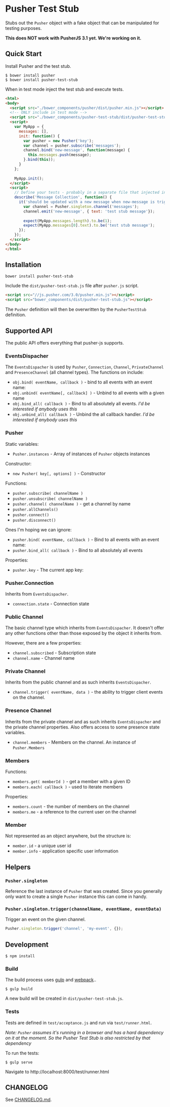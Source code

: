 # Pusher Test Stub

Stubs out the `Pusher` object with a fake object that can be manipulated for
testing purposes.

__This does NOT work with PusherJS 3.1 yet. We're working on it.__

## Quick Start

Install Pusher and the test stub.

```
$ bower install pusher
$ bower install pusher-test-stub
```

When in test mode inject the test stub and execute tests.

```html
<html>
<body>
  <script src="./bower_components/pusher/dist/pusher.min.js"></script>
  <!-- ONLY include in test mode -->
  <script src="./bower_components/pusher-test-stub/dist/pusher-test-stub.js"></script>
  <script>
    var MyApp = {
      messages: [],
      init: function() {
        var pusher = new Pusher('key');
        var channel = pusher.subscribe('messages');
        channel.bind('new-message', function(message) {
          this.messages.push(message);
        }.bind(this));
      }
    };
    
    MyApp.init();
  </script>
  <script>
    // Define your tests - probably in a separate file that injected in test mode
    describe('Message Collection', function() {
      it('should be updated with a new message when new-message is triggered', function() {
        var channel = Pusher.singleton.channel('messages');
        channel.emit('new-message', { text: 'test stub message'});
        
        expect(MyApp.messages.length).to.be(1);
        expect(MyApp.messages[0].text).to.be('test stub message');
      });
    });
  </script>
</body>
</html>
```

## Installation

```
bower install pusher-test-stub
```

Include the `dist/pusher-test-stub.js` file after `pusher.js` script.

```html
<script src="//js.pusher.com/3.0/pusher.min.js"></script>
<script src="bower_components/dist/pusher-test-stub.js"></script>
```

The `Pusher` definition will then be overwritten by the `PusherTestStub`
definition.

## Supported API

The public API offers everything that pusher-js supports.

### EventsDispacher

The `EventsDispacher` is used by `Pusher`, `Connection`, `Channel`, 
`PrivateChannel` and `PresenceChannel` (all channel types). The functions on
include:

* `obj.bind( eventName, callback )` - bind to all events with an event name: 
* `obj.unbind( eventName[, callback] )` - Unbind to all events with a given name
* `obj.bind_all( callback )` - Bind to all absolutely all events. *I'd be interested if anybody uses this*
* `obj.unbind_all( callback )` - Unbind the all callback handler. *I'd be interested if anybody uses this*

### Pusher

Static variables:

* `Pusher.instances` -  Array of instances of `Pusher` objects instances

Constructor:

* `new Pusher( key[, options] )` - Constructor

Functions:

* `pusher.subscribe( channelName )`
* `pusher.unsubscribe( channelName )`
* `pusher.channel( channelName )` - get a channel by name
* `pusher.allChannels()`
* `pusher.connect()`
* `pusher.disconnect()`

Ones I'm hoping we can ignore:

* `pusher.bind( eventName, callback )` - Bind to all events with an event name: 
* `pusher.bind_all( callback )` - Bind to all absolutely all events

Properties:

* `pusher.key` - The current app key: 

### Pusher.Connection

Inherits from `EventsDispacher`.

* `connection.state` - Connection state

### Public Channel

The basic channel type which inherits from `EventsDispacher`. It doesn't offer any other functions other than those exposed by the object it inherits from.

However, there are a few properties:

* `channel.subscribed` - Subscription state
* `channel.name` - Channel name

### Private Channel

Inherits from the public channel and as such inherits `EventsDispacher`.

* `channel.trigger( eventName, data )` - the ability to trigger client events on the channel.

### Presence Channel

Inherits from the private channel and as such inherits `EventsDispacher` and the private channel properties. Also offers access to some presence state variables.

* `channel.members` - Members on the channel. An instance of `Pusher.Members`

### Members

Functions:

* `members.get( memberId )` - get a member with a given ID
* `members.each( callback )` - used to iterate members

Properties:

* `members.count` - the number of members on the channel
* `members.me` - a reference to the current user on the channel

### Member

Not represented as an object anywhere, but the structure is:

* `member.id` - a unique user id
* `member.info` - application specific user information

## Helpers

### `Pusher.singleton`

Reference the last instance of `Pusher` that was created. Since you generally only
want to create a single `Pusher` instance this can come in handy.

### `Pusher.singleton.trigger(channelName, eventName, eventData)`

Trigger an event on the given channel.

```js
Pusher.singleton.trigger('channel', 'my-event', {});
```

## Development

```
$ npm install
```

### Build

The build process uses [gulp](http://gulpjs.com/) and
[webpack](http://webpack.github.io/)..

```
$ gulp build
```

A new build will be created in `dist/pusher-test-stub.js`.

### Tests

Tests are defined in `test/acceptance.js` and run via `test/runner.html`.

*Note: `Pusher` assumes it's running in a browser and has a hard dependency
on it at the moment. So the Pusher Test Stub is also restricted by that
dependency*

To run the tests:

```
$ gulp serve
```

Navigate to http://localhost:8000/test/runner.html

## CHANGELOG

See [CHANGELOG.md](CHANGELOG.md).

